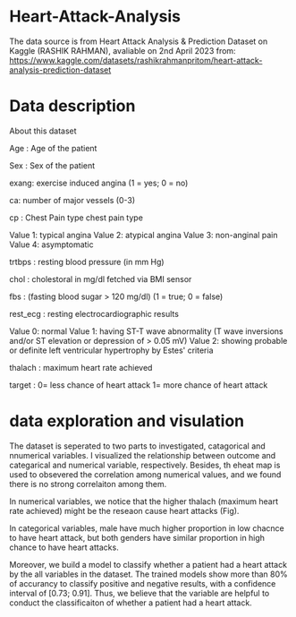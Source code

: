 # Heart-Attack-Analysis

The data source is from Heart Attack Analysis & Prediction Dataset on Kaggle (RASHIK RAHMAN), avaliable on 2nd April 2023 from: https://www.kaggle.com/datasets/rashikrahmanpritom/heart-attack-analysis-prediction-dataset

# Data description
About this dataset

Age : Age of the patient

Sex : Sex of the patient

exang: exercise induced angina (1 = yes; 0 = no)

ca: number of major vessels (0-3)

cp : Chest Pain type chest pain type

Value 1: typical angina
Value 2: atypical angina
Value 3: non-anginal pain
Value 4: asymptomatic

trtbps : resting blood pressure (in mm Hg)

chol : cholestoral in mg/dl fetched via BMI sensor

fbs : (fasting blood sugar > 120 mg/dl) (1 = true; 0 = false)

rest_ecg : resting electrocardiographic results

Value 0: normal
Value 1: having ST-T wave abnormality (T wave inversions and/or ST elevation or depression of > 0.05 mV)
Value 2: showing probable or definite left ventricular hypertrophy by Estes' criteria

thalach : maximum heart rate achieved

target : 0= less chance of heart attack 1= more chance of heart attack

# data exploration and visulation
The dataset is seperated to two parts to investigated, catagorical and nnumerical variables. I visualized the relationship between outcome and categarical and numerical variable, respectively. Besides, th eheat map is used to obsevered the correlation among numerical values, and we found there is no strong correlaiton among them.

In numerical variables, we notice that the higher thalach (maximum heart rate achieved) might be the reseaon cause heart attacks (Fig). 

In categorical variables, male have much higher proportion in low chacnce to have heart attack, but both genders have similar proportion in high chance to have heart attacks.

Moreover, we build a model to classify whether a patient had a heart attack by the all variables in the dataset. The trained models show more than 80% of accurancy to classify positive and negative results, with a confidence interval of [0.73; 0.91]. Thus, we believe that the variable are helpful to conduct the classificaiton of whether a patient had a heart attack.  











